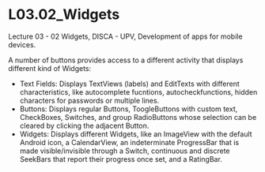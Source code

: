 # L03.02_Widgets
Lecture 03 - 02 Widgets, DISCA - UPV, Development of apps for mobile devices.

A number of buttons provides access to a different activity that displays different kind of Widgets:
- Text Fields: Displays TextViews (labels) and EditTexts with different characteristics, like autocomplete fucntions, autocheckfunctions, hidden characters for passwords or multiple lines.
- Buttons: Displays regular Buttons, ToogleButtons with custom text, CheckBoxes, Switches, and group RadioButtons whose selection can be cleared by clicking the adjacent Button.
- Widgets: Displays different Widgets, like an ImageView with the default Android icon, a CalendarView, an indeterminate ProgressBar that is made visible/invisible through a Switch, continuous and discrete SeekBars that report their progress once set, and a RatingBar.
